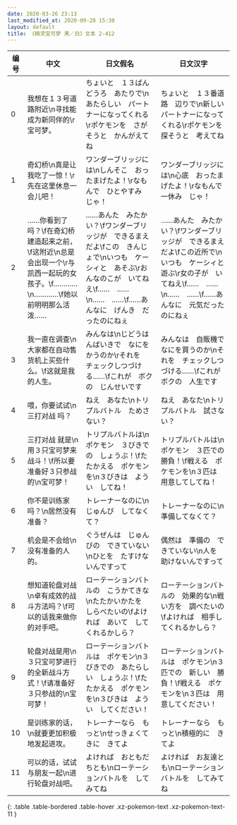 ```yaml
---
date: 2020-03-26 23:13
last_modified_at: 2020-09-28 15:30
layout: default
title: 《精灵宝可梦 黑／白》文本 2-412
---
```

| 编号 | 中文 | 日文假名 | 日文汉字 |
| ---- | ---- | ---- | --- |
| 0 | 我想在１３号道路附近\n寻找能成为新同伴的\r宝可梦。 | ちょいと　１３ばんどうろ　あたりで\nあたらしい　パートナーになってくれる\rポケモンを　さがそうと　かんがえてね | ちょいと　１３番道路　辺りで\n新しい　パートナーになってくれる\rポケモンを　探そうと　考えてね |
| 1 | 奇幻桥\n真是让我吃了一惊！\r先在这里休息一会儿吧！ | ワンダーブリッジには\nしんそこ　おったまげたよ！\rなもんで　ひとやすみ　じゃ！ | ワンダーブリッジには\n心底　おったまげたよ！\rなもんで　一休み　じゃ！ |
| 2 | ……你看到了吗？\f在奇幻桥建造起来之前，\f这附近\n总是会出现一个\r与凯西一起玩的女孩子。\f…………\n…………\f她以前明明那么活泼…… | ……あんた　みたかい？\fワンダーブリッジが　できるまえだよ\fこの　きんじょで\nいつも　ケーシィと　あそぶ\rおんなのこが　いてねえ\f……　……\n……　……\f……あんなに　げんき　だったのにねぇ | ……あんた　みたかい？\fワンダーブリッジが　できるまえだよ\fこの近所で\nいつも　ケーシィと　遊ぶ\r女の子が　いてねえ\f……　……\n……　……\f……あんなに　元気だったのにねぇ |
| 3 | 我一直在调查\n大家都在自动售货机上买些什么。\f这就是我的人生。 | みんなは\nじどうはんばいきで　なにを　かうのか\rそれを　チェックしつづける……\fこれが　ボクの　じんせいです | みんなは　自販機で　なにを買うのか\nそれを　チェックしつづける……\fこれが　ボクの　人生です |
| 4 | 喂，你要试试\n三打对战 吗？ | ねえ　あなた\nトリプルバトル　ためさない？ | ねえ　あなた\nトリプルバトル　試さない？ |
| 5 | 三打对战 就是\n用３只宝可梦来战斗！\f所以要准备好３只参战的\n宝可梦！ | トリプルバトルは\nポケモン　３びきでの　しょうぶ！\fたたかえる　ポケモンを\n３びきは　ようい　してね！ | トリプルバトルは\nポケモン　３匹での　勝負！\f戦える　ポケモンを\n３匹は　用意してしてね！ |
| 6 | 你不是训练家吗？\n居然没有准备？ | トレーナーなのに\nじゅんび　してなくて？ | トレーナーなのに\n準備してなくて？ |
| 7 | 机会是不会给\n没有准备的人的。 | ぐうぜんは　じゅんびの　できていない\nひとを　たすけないんですって | 偶然は　準備の　できていない\n人を　助けないんですって |
| 8 | 想知道轮盘对战\n卓有成效的战斗方法吗？\f可以的话我来做你的对手吧。 | ローテーションバトルの　こうかてきな\nたたかいかたを　しらべたいの\fよければ　あいて　してくれるかしら？ | ローテーションバトルの　効果的な\n戦い方を　調べたいの\fよければ　相手してくれるかしら？ |
| 9 | 轮盘对战是用\n３只宝可梦进行的全新战斗方式！\f请准备好３只参战的\n宝可梦！ | ローテーションバトルは　ポケモン\n３びきでの　あたらしい　しょうぶ！\fたたかえる　ポケモンを\n３びきは　ようい　してください！ | ローテーションバトルは　ポケモン\n３匹での　新しい　勝負！\f戦える　ポケモンを\n３匹は　用意してください！ |
| 10 | 是训练家的话，\n就要更加积极地发起进攻。 | トレーナーなら　もっと\nせっきょくてきに　きてよ | トレーナーなら　もっと\n積極的に　きてよ |
| 11 | 可以的话，试试与朋友一起\n进行轮盘对战吧。 | よければ　おともだちとも\nローテーションバトルを　してみてね | よければ　お友達とも\nローテーションバトルを　してみてね |
{: .table .table-bordered .table-hover .xz-pokemon-text .xz-pokemon-text-11 }